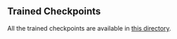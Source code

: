 ## Trained Checkpoints

All the trained checkpoints are available in [this directory](https://drive.google.com/drive/folders/1fGw8NEiO32e0S5DriuxrI7nbySyNi-gk?usp=sharing).
